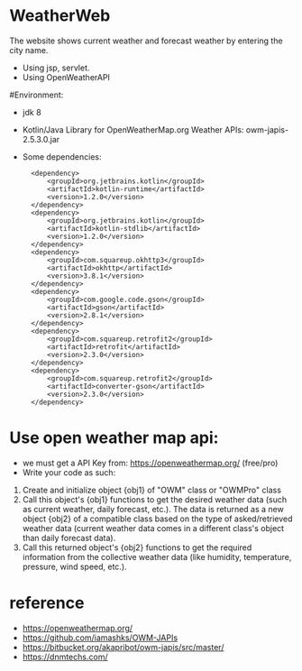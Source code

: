 # WeatherWeb
The website shows current weather and forecast weather by entering the city name.
+ Using jsp, servlet.
+ Using OpenWeatherAPI 

#Environment:
+ jdk 8
+ Kotlin/Java Library for OpenWeatherMap.org Weather APIs: owm-japis-2.5.3.0.jar
+ Some dependencies: 
	<dependencies>

		<dependency>
			<groupId>org.jetbrains.kotlin</groupId>
			<artifactId>kotlin-runtime</artifactId>
			<version>1.2.0</version>
		</dependency>
		<dependency>
			<groupId>org.jetbrains.kotlin</groupId>
			<artifactId>kotlin-stdlib</artifactId>
			<version>1.2.0</version>
		</dependency>
		<dependency>
			<groupId>com.squareup.okhttp3</groupId>
			<artifactId>okhttp</artifactId>
			<version>3.8.1</version>
		</dependency>
		<dependency>
			<groupId>com.google.code.gson</groupId>
			<artifactId>gson</artifactId>
			<version>2.8.1</version>
		</dependency>
		<dependency>
			<groupId>com.squareup.retrofit2</groupId>
			<artifactId>retrofit</artifactId>
			<version>2.3.0</version>
		</dependency>
		<dependency>
			<groupId>com.squareup.retrofit2</groupId>
			<artifactId>converter-gson</artifactId>
			<version>2.3.0</version>
		</dependency>
		
	</dependencies>
# Use open weather map api:
+ we must get a API Key from: https://openweathermap.org/ (free/pro)
+ Write your code as such:
1. Create and initialize object {obj1} of "OWM" class or "OWMPro" class
2. Call this object's {obj1} functions to get the desired weather data (such as current weather, daily forecast, etc.).
	The data is returned as a new object {obj2} of a compatible class based on the type of asked/retrieved weather data (current weather data comes in a different class's object than daily forecast data).
3. Call this returned object's {obj2} functions to get the required information from the collective weather data (like humidity, temperature, pressure, wind speed, etc.).
# reference
+ https://openweathermap.org/
+ https://github.com/iamashks/OWM-JAPIs
+ https://bitbucket.org/akapribot/owm-japis/src/master/
+ https://dnmtechs.com/
